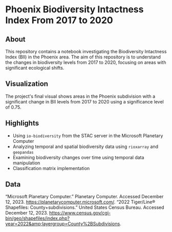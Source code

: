# Phoenix Biodiversity Intactness Index From 2017 to 2020

## About
This repository contains a notebook investigating the Biodiversity Intactness Index (BII) in the Phoenix area. The aim of this repository is to understand the changes in biodiversity levels from 2017 to 2020, focusing on areas with significant ecological shifts.

## Visualization
The project's final visual shows areas in the Phoenix subdivision with a significant change in BII levels from 2017 to 2020 using a significance level of 0.75. 

## Highlights
- Using `io-biodiversity` from the STAC server in the Microsoft Planetary Computer
- Analyzing temporal and spatial biodiversity data using `rioxarray` and `geopandas`
- Examining biodiversity changes over time using temporal data manipulation
- Classification matrix implementation

## Data
“Microsoft Planetary Computer.” Planetary Computer. Accessed December 12, 2023. https://planetarycomputer.microsoft.com/. 
“2022 Tiger/Line® Shapefiles: County+subdivisions.” United States Census Bureau. Accessed December 12, 2023. https://www.census.gov/cgi-bin/geo/shapefiles/index.php?year=2022&amp;layergroup=County%2BSubdivisions. 
